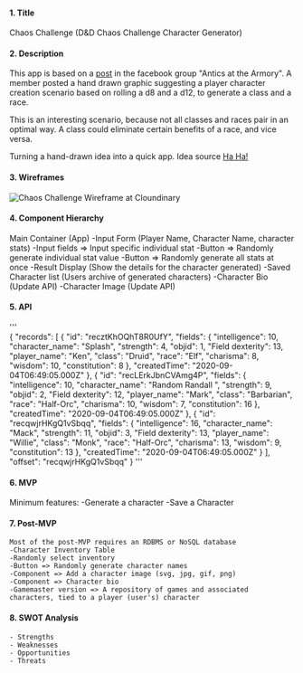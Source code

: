 
#### 1. Title
Chaos Challenge (D&D Chaos Challenge Character Generator)
#### 2. Description
This app is based on a [post](https://www.facebook.com/Kaligant/posts/316594909056037?__tn__=%2CO*F] "Source Material") in the facebook group
"Antics at the Armory". A member posted a hand drawn
graphic suggesting a player character creation scenario based
on rolling a d8 and a d12, to generate a class and a race.

This is an interesting scenario, because not all classes and 
races pair in an optimal way. A class could eliminate certain
benefits of a race, and vice versa.

Turning a hand-drawn idea into a quick app.
Idea source 
[Ha Ha!](https://res.cloudinary.com/dk8xr0vts/image/upload/c_scale,w_250/v1599204601/Project%201/Project%202/NoReRolls_q88icg.jpg)
#### 3. Wireframes

![Chaos Challenge Wireframe at Cloundinary](https://res.cloudinary.com/dk8xr0vts/image/upload/v1599201954/Project%201/Project%202/D_D_Chaos_Challenge_Character_Generator_nvmxjk.png)

#### 4. Component Hierarchy
Main Container (App)
-Input Form (Player Name, Character Name, character stats)
	-Input fields => Input specific individual stat
	-Button => Randomly generate individual stat value
	-Button => Randomly generate all stats at once
-Result Display (Show the details for the character generated)
-Saved Character list (Users archive of generated characters)
-Character Bio (Update API)
-Character Image (Update API)

#### 5. API
'''  
{
    "records": [
        {
            "id": "recztKhOQhT8R0UfY",
            "fields": {
                "intelligence": 10,
                "character_name": "Splash",
                "strength": 4,
                "objid": 1,
                "Field dexterity": 13,
                "player_name": "Ken",
                "class": "Druid",
                "race": "Elf",
                "charisma": 8,
                "wisdom": 10,
                "constitution": 8
            },
            "createdTime": "2020-09-04T06:49:05.000Z"
        },
        {
            "id": "recLErkJbnCVAmg4P",
            "fields": {
                "intelligence": 10,
                "character_name": "Random Randall ",
                "strength": 9,
                "objid": 2,
                "Field dexterity": 12,
                "player_name": "Mark",
                "class": "Barbarian",
                "race": "Half-Orc",
                "charisma": 10,
                "wisdom": 7,
                "constitution": 16
            },
            "createdTime": "2020-09-04T06:49:05.000Z"
        },
        {
            "id": "recqwjrHKgQ1vSbqq",
            "fields": {
                "intelligence": 16,
                "character_name": "Mack",
                "strength": 11,
                "objid": 3,
                "Field dexterity": 13,
                "player_name": "Willie",
                "class": "Monk",
                "race": "Half-Orc",
                "charisma": 13,
                "wisdom": 9,
                "constitution": 13
            },
            "createdTime": "2020-09-04T06:49:05.000Z"
        }
    ],
    "offset": "recqwjrHKgQ1vSbqq"
}
'''

#### 6. MVP
  Minimum features:
	-Generate a character
	-Save a Character

#### 7. Post-MVP
	Most of the post-MVP requires an RDBMS or NoSQL database
	-Character Inventory Table
	-Randomly select inventory
	-Button => Randomly generate character names
	-Component => Add a character image (svg, jpg, gif, png)
	-Component => Character bio
	-Gamemaster version => A repository of games and associated characters, tied to a player (user's) character

#### 8. SWOT Analysis
	- Strengths
	- Weaknesses
	- Opportunities
	- Threats